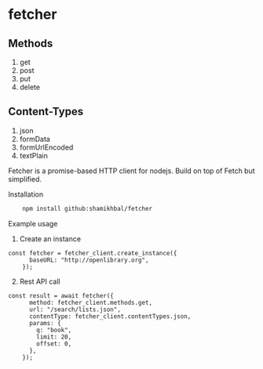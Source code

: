 # fetcher

## Methods

1. get
2. post
3. put
4. delete

## Content-Types

1. json
2. formData
3. formUrlEncoded
4. textPlain

Fetcher is a promise-based HTTP client for nodejs. Build on top of Fetch but simplified.

Installation

```bash
    npm install github:shamikhbal/fetcher
```

Example usage

1. Create an instance

```
const fetcher = fetcher_client.create_instance({
      baseURL: "http://openlibrary.org",
    });
```

2. Rest API call

```
const result = await fetcher({
      method: fetcher_client.methods.get,
      url: "/search/lists.json",
      contentType: fetcher_client.contentTypes.json,
      params: {
        q: "book",
        limit: 20,
        offset: 0,
      },
    });
```

